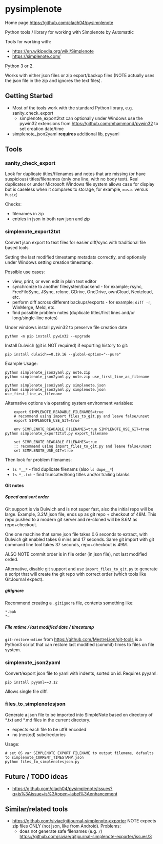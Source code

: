 # pysimplenote

Home page https://github.com/clach04/pysimplenote

Python tools / library for working with Simplenote by Automattic

Tools for working with:

  * https://en.wikipedia.org/wiki/Simplenote
  * https://simplenote.com/

Python 3 or 2.

Works with either json files or zip export/backup files (NOTE actually uses the json file in the zip and ignores the text files).

## Getting Started

  * Most of the tools work with the standard Python library, e.g. sanity_check_export
      * simplenote_export2txt can optionally under Windows use the pywin32 extensions from https://github.com/mhammond/pywin32 to set creation date/time
  * simplenote_json2yaml **requires** additional lib, pyyaml

## Tools

### sanity_check_export

Look for duplicate titles/filenames and notes that are missing (or have suspicious) titles/filenames (only one line, with no body text).
Real duplicates or under Microsoft Windows file system allows case for display but is caseless when it compares to storage, for example, `music` versus `Music`)

Checks:

  * filenames in zip
  * entries in json in both raw json and zip

### simplenote_export2txt

Convert json export to text files for easier diff/sync with traditional file based tools

Setting the last modified timestamp metadata correctly, and optionally under Windows setting creation timestamp.

Possible use cases:

  * view, print, or even edit in plain text editor
  * synchronize to another filesystem/backend - for example; rsync, FreeFileSync, JSync, rclone, GDrive, OneDrive, ownCloud, Nextcloud, etc.
  * perform diff across different backups/exports - for example; `diff -r`, WinMerge, Meld, etc.
  * find possible problem notes (duplicate titles/first lines and/or long/single-line notes)

Under windows install pywin32 to preserve file creation date

    python -m pip install pywin32 --upgrade

Install Dulwich (git is NOT required) if exporting history to git:

    pip install dulwich==0.19.16 --global-option="--pure"

Example Usage:

    python simplenote_json2yaml.py note.zip
    python simplenote_json2yaml.py note.zip use_first_line_as_filename

    python simplenote_json2yaml.py simplenote.json
    python simplenote_json2yaml.py simplenote.json use_first_line_as_filename

Alternative options via operating system environment variables:

        export SIMPLENOTE_READABLE_FILENAMES=true
        # recommend using import_files_to_git.py and leave false/unset
        export SIMPLENOTE_USE_GIT=true

        env SIMPLENOTE_READABLE_FILENAMES=true SIMPLENOTE_USE_GIT=true python simplenote_export2txt.py export_filename

        set SIMPLENOTE_READABLE_FILENAMES=true
        :: recommend using import_files_to_git.py and leave false/unset
        set SIMPLENOTE_USE_GIT=true

Then look for problem filenames:

  * `ls *__*` - find duplicate filenams (also `ls dupe__*`)
  * `ls *_.txt` - find truncated/long titles and/or trailing blanks

#### Git notes

##### Speed and sort order

Git support is via Dulwich and is not super fast, also the initial repo will be large.
Example, 3.2M json file, ends up as git repo + checkout of 48M. This repo pushed to a modern git server and re-cloned will be 8.6M as repo+checkout.

One one machine that same json file takes 0.6 seconds to extract, with Dulwich git enabled takes 6 mins and 17 seconds.
Same git import with git command line tool takes 37 seconds, repo+checkout is 49M.

ALSO NOTE commit order is in file order (in json file), not last modified orded.

Alternative, disable git support and use `import_files_to_git.py` to generate a script that will create the git repo with correct order (which tools like GitJournal expect).

##### gitignore

Recommend creating a `.gitignore` file, contents something like:

    *.bak
    *~

##### File mtime / last modified date / timestamp

`git-restore-mtime` from https://github.com/MestreLion/git-tools is a Python3 script that can restore last modified (commit) times to files on file system.


### simplenote_json2yaml

Convert/export json file to yaml with indents, sorted on id. Requires pyyaml:

    pip install pyyaml==3.12

Allows single file diff.

### files_to_simplenotesjson

Generate a json file to be imported into SimpleNote based on directory of *.txt and *.md files in the current directory.

  * expects each file to be utf8 encoded
  * no (nested) subdirectories

Usage:

    # set OS var SIMPLENOTE_EXPORT_FILENAME to output filename, defaults to simplenote_CURRENT_TIMESTAMP.json
    python files_to_simplenotesjson.py

## Future / TODO ideas

  * https://github.com/clach04/pysimplenote/issues?q=is%3Aissue+is%3Aopen+label%3Aenhancement


## Similar/related tools

  * https://github.com/siviae/gitjournal-simplenote-exporter
    NOTE expects zip files ONLY (not json, like from Android).
    Problems:
      * does not generate safe filenames (e.g. `/`) https://github.com/siviae/gitjournal-simplenote-exporter/issues/3
